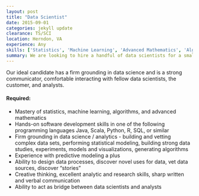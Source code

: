 ```yaml
---
layout: post
title: "Data Scientist"
date: 2015-09-01
categories: jekyll update
clearance: TS/SCI
location: Herndon, VA
experience: Any
skills: ['Statistics', 'Machine Learning', 'Advanced Mathematics', 'Algorithm Development', 'Software Engineering', 'Java', 'Scala', 'Python', 'R', 'SQL', 'Data Analysis / Design / Modeling / Visualization']
summary: We are looking to hire a handful of data scientists for a small team that is working on an important, high-impact, big data program in the Intelligence Community.
---
```


Our ideal candidate has a firm grounding in data science and is a strong communicator, comfortable interacting with fellow data scientists, the customer, and analysts.  

#### Required:

* Mastery of statistics, machine learning, algorithms, and advanced mathematics
* Hands-on software development skills in one of the following programming languages Java, Scala, Python, R, SQL, or similar
* Firm grounding in data science / analytics - building and vetting complex data sets, performing statistical modeling, building strong data studies, experiments, models and visualizations, generating algorithms
* Experience with predictive modeling a plus
* Ability to design data processes, discover novel uses for data, vet data sources, discover “stories”
* Creative thinking, excellent analytic and research skills, sharp written and verbal communication
* Ability to act as bridge between data scientists and analysts